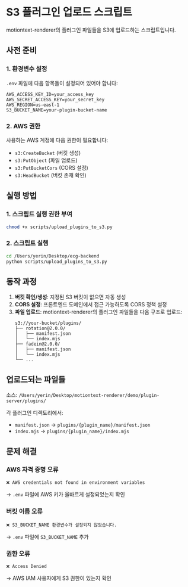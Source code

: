 # S3 플러그인 업로드 스크립트

motiontext-renderer의 플러그인 파일들을 S3에 업로드하는 스크립트입니다.

## 사전 준비

### 1. 환경변수 설정

`.env` 파일에 다음 항목들이 설정되어 있어야 합니다:

```env
AWS_ACCESS_KEY_ID=your_access_key
AWS_SECRET_ACCESS_KEY=your_secret_key
AWS_REGION=us-east-1
S3_BUCKET_NAME=your-plugin-bucket-name
```

### 2. AWS 권한

사용하는 AWS 계정에 다음 권한이 필요합니다:
- `s3:CreateBucket` (버킷 생성)
- `s3:PutObject` (파일 업로드)
- `s3:PutBucketCors` (CORS 설정)
- `s3:HeadBucket` (버킷 존재 확인)

## 실행 방법

### 1. 스크립트 실행 권한 부여
```bash
chmod +x scripts/upload_plugins_to_s3.py
```

### 2. 스크립트 실행
```bash
cd /Users/yerin/Desktop/ecg-backend
python scripts/upload_plugins_to_s3.py
```

## 동작 과정

1. **버킷 확인/생성**: 지정된 S3 버킷이 없으면 자동 생성
2. **CORS 설정**: 프론트엔드 도메인에서 접근 가능하도록 CORS 정책 설정
3. **파일 업로드**: motiontext-renderer의 플러그인 파일들을 다음 구조로 업로드:
   ```
   s3://your-bucket/plugins/
   ├── rotation@2.0.0/
   │   ├── manifest.json
   │   └── index.mjs
   ├── fadein@2.0.0/
   │   ├── manifest.json
   │   └── index.mjs
   └── ...
   ```

## 업로드되는 파일들

소스: `/Users/yerin/Desktop/motiontext-renderer/demo/plugin-server/plugins/`

각 플러그인 디렉토리에서:
- `manifest.json` → `plugins/{plugin_name}/manifest.json`
- `index.mjs` → `plugins/{plugin_name}/index.mjs`

## 문제 해결

### AWS 자격 증명 오류
```
❌ AWS credentials not found in environment variables
```
→ `.env` 파일에 AWS 키가 올바르게 설정되었는지 확인

### 버킷 이름 오류
```
❌ S3_BUCKET_NAME 환경변수가 설정되지 않았습니다.
```
→ `.env` 파일에 `S3_BUCKET_NAME` 추가

### 권한 오류
```
❌ Access Denied
```
→ AWS IAM 사용자에게 S3 권한이 있는지 확인